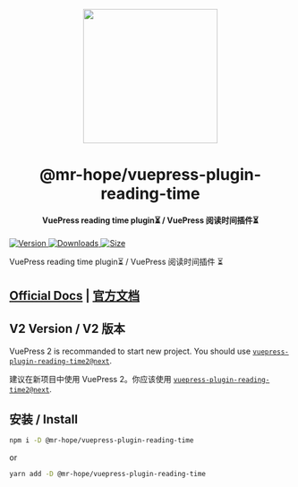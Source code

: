 <!-- markdownlint-disable -->
<p align="center">
  <img width="240" src="https://vuepress-theme-hope.github.io/v1/logo.svg" style="text-align: center;"/>
</p>
<h1 align="center">@mr-hope/vuepress-plugin-reading-time</h1>
<h4 align="center">VuePress reading time plugin⏳ / VuePress 阅读时间插件⏳</h4>

[![Version](https://img.shields.io/npm/v/@mr-hope/vuepress-plugin-reading-time.svg?style=flat-square&logo=npm) ![Downloads](https://img.shields.io/npm/dm/@mr-hope/vuepress-plugin-reading-time.svg?style=flat-square&logo=npm) ![Size](https://img.shields.io/bundlephobia/min/@mr-hope/vuepress-plugin-reading-time?style=flat-square&logo=npm)](https://www.npmjs.com/package/@mr-hope/vuepress-plugin-reading-time)

<!-- markdownlint-restore -->

VuePress reading time plugin⏳ / VuePress 阅读时间插件 ⏳

## [Official Docs](https://vuepress-theme-hope.github.io/v1/reading-time/) | [官方文档](https://vuepress-theme-hope.gitee.io/v1/reading-time/zh/)

## V2 Version / V2 版本

VuePress 2 is recommanded to start new project. You should use [`vuepress-plugin-reading-time2@next`](https://vuepress-theme-hope.github.io/v2/reading-time/).

建议在新项目中使用 VuePress 2。你应该使用 [`vuepress-plugin-reading-time2@next`](https://vuepress-theme-hope.gitee.io/v2/reading-time/zh/).

## 安装 / Install

```bash
npm i -D @mr-hope/vuepress-plugin-reading-time
```

or

```bash
yarn add -D @mr-hope/vuepress-plugin-reading-time
```
